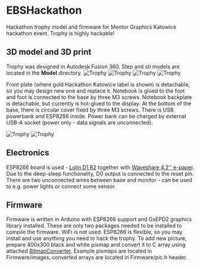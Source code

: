 # EBSHackathon
Hackathon trophy model and firmware for Mentor Graphics Katowice hackathon event. Trophy is highly hackable!

## 3D model and 3D print
Trophy was designed in Autodesk Fusion 360. Step and stl models are located in the **Model** directory.
![Trophy](Images/trophy1.jpg)
![Trophy](Images/trophy2.jpg)
![Trophy](Images/trophy3.jpg)
![Trophy](Images/trophy4.jpg)

Front plate (where gold Hackathon Katowice label is shown) is detachable, so you may design new one and replace it. Notebook is glued to the foot and foot is connected to the base by three M3 screws. Notebook backplate is detachable, but currently is hot-glued to the display.
At the bottom of the base, there is circular cover fixed by three M3 screws. There is USB powerbank and ESP8266 inside. Power bank can be charged by external USB-A socket (power only - data signals are unconnected).

![Trophy](Images/cables1.jpg)
![Trophy](Images/cables2.jpg)

## Electronics
ESP8266 board is used - [Lolin D1 R2](https://botland.com.pl/pl/moduly-wifi/8241-modul-wifi-esp8266-nodemcu-v3.html) together with [Waveshare 4.2'' e-paper](https://botland.com.pl/pl/wyswietlacze-e-paper/9655-waveshare-e-paper-e-ink-42-400x300px-modul-z-wyswietlaczem-spi.html). Due to the deep-sleep functionality, D0 output is connected to the reset pin. There are two unconnected wires between base and monitor - can be used to e.g. power lights or connect some sensor.

## Firmware
Firmware is written in Arduino with ESP8266 support and GxEPD2 graphics library installed. These are only two packages needed to be installed to compile the firmware. WiFi is not used. ESP8266 is flexible, so you may install and use anything you need to hack the trophy.
To add new picture, prepare 400x300 black and white pixmap and convert it to C array using attached [BitmapConverter](https://github.com/briandorey/BitmapToByteArrayConverter). Example pixmaps are located in Firmware/images, converted arrays are located in Firmware/pic.h header.
